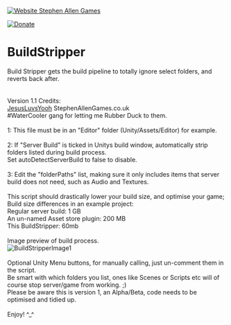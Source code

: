 [![Website Stephen Allen Games](http://www.stephenallengames.co.uk/images/logo.gif)](http://www.stephenallengames.co.uk/games.php)

[![Donate](https://img.shields.io/badge/Donate-PayPal-green.svg)](https://www.paypal.com/cgi-bin/webscr?cmd=_donations&business=9PUGQGE4XDE4C&currency_code=GBP)

# BuildStripper
Build Stripper gets the build pipeline to totally ignore select folders, and reverts back after.  
<br/><br/>
Version 1.1  Credits:
<br/>
[JesusLuvsYooh](https://github.com/JesusLuvsYooh) StephenAllenGames.co.uk  
#WaterCooler gang for letting me Rubber Duck to them.
<br/><br/>
1: This file must be in an "Editor" folder (Unity/Assets/Editor) for example.  
<br/>
2: If "Server Build" is ticked in Unitys build window, automatically strip folders listed during build process.  
Set autoDetectServerBuild to false to disable.  
<br/>
3: Edit the "folderPaths" list, making sure it only includes items that server build does not need, such as Audio and Textures.
<br/><br/>
This script should drastically lower your build size, and optimise your game;
<br/>
Build size differences in an example project:<br/>
Regular server build: 1 GB<br/>
An un-named Asset store plugin: 200 MB<br/>
This BuildStripper: 60mb<br/>
<br/>
Image preview of build process.<br/>
![BuildStripperImage1](https://user-images.githubusercontent.com/57072365/147373339-f707e24b-64aa-4bdb-bed1-e7a233e08a56.jpg)
<br/><br/>
Optional Unity Menu buttons, for manually calling, just un-comment them in the script.  
Be smart with which folders you list, ones like Scenes or Scripts etc will of course stop server/game from working.  ;)  
Please be aware this is version 1, an Alpha/Beta, code needs to be optimised and tidied up. 
<br/><br/>
Enjoy!  ^_^
  
 
